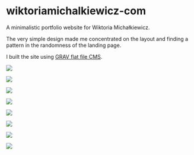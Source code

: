 # wiktoriamichalkiewicz-com

A minimalistic portfolio website for Wiktoria Michałkiewicz.

The very simple design made me concentrated on the layout and finding a pattern in the randomness of the landing page.

I built the site using [GRAV flat file CMS](https://getgrav.org/).


![](http://img.olagjd.com/wiki-land.png)

![](http://img.olagjd.com/wiki-layout.gif)

![](http://img.olagjd.com/wiki-lay-2.gif)

![](http://img.olagjd.com/wiki-lay-3.gif)

![](http://img.olagjd.com/wiki-lay-4.gif)

![](http://img.olagjd.com/wiki-lay-5.gif)

![](http://img.olagjd.com/wiki-lay-6.gif)

![](http://img.olagjd.com/wiki-project.gif)
